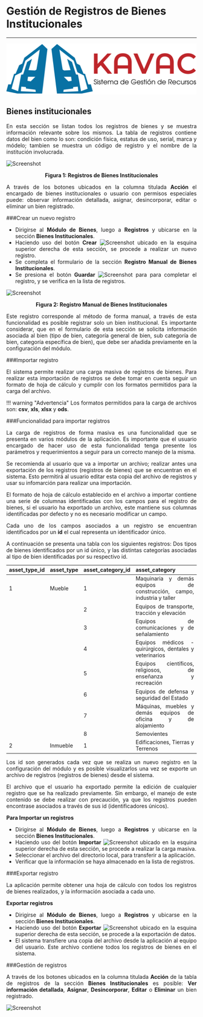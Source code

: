 # Gestión de Registros de Bienes Institucionales 
************************************************
<div style="text-align: justify;">

![Screenshot](img/logokavac.png#imagen)

## Bienes institucionales 

En esta sección se listan todos los registros de bienes y se muestra información relevante sobre los mismos. La tabla de registros contiene datos del bien como lo son: condición física, estatus de uso, serial, marca y módelo; tambien se muestra un código de registro y el nombre de la institución involucrada. 

![Screenshot](/img/figure_1.png)<div style="text-align: center;font-weight: bold">Figura 1: Registros de Bienes Institucionales</div>

A través de los botones ubicados en la columna titulada **Acción** el encargado de bienes institucionales o usuario con permisos especiales puede: observar información detallada, asignar, desincorporar, editar o eliminar un bien registrado.   

###Crear un nuevo registro

- Dirigirse al **Módulo de Bienes**, luego a **Registros** y ubicarse en la sección **Bienes Institucionales**.
- Haciendo uso del botón **Crear** ![Screenshot](/img/create.png) ubicado en la esquina superior derecha de esta sección, se procede a realizar un nuevo registro. 
- Se completa el formulario de la sección **Registro Manual de Bienes Institucionales**.
- Se presiona el botón **Guardar** ![Screenshot](/img/save.png) para para completar el registro, y se verifica en la lista de registros.  

![Screenshot](/img/figure_2.png)<div style="text-align: center;font-weight: bold">Figura 2: Registro Manual de Bienes Institucionales</div>


Este registro corresponde al método de forma manual, a través de esta funcionalidad es posible registrar solo un bien institucional.  Es importante considerar, que en el formulario de esta sección se solicita información asociada al bien (tipo de bien, categoría general de bien, sub categoría de bien, categoría específica de bien), que debe ser añadida previamente en la configuración del módulo. 	  

###Importar registro

El sistema permite realizar una carga masiva de registros de bienes.	Para realizar esta importación de registros se debe tomar en cuenta seguir un formato de hoja de cálculo y cumplir con los formatos permitidos para la carga del archivo.

!!! warning "Advertencia"
	Los formatos permitidos para la carga de archivos son:  **csv**, **xls**, **xlsx** y **ods**.   

###Funcionalidad para importar registros

La carga de registros de forma masiva es una funcionalidad que se presenta en varios módulos de la aplicación. Es importante que el usuario encargado de hacer uso de esta funcionalidad tenga presente los parámetros y requerimientos a seguir para un correcto manejo de la misma. 

Se recomienda al usuario que va a importar un archivo; realizar antes una exportación de los registros (registros de bienes) que se encuentran en el sistema. Esto permitirá al usuario editar esta copia del archivo de registros y usar su infomarción para realizar una importación.    

El formato de hoja de cálculo establecido en el archivo a importar contiene una serie de columnas identificadas con los campos para el registro de bienes, si el usuario ha exportado un archivo, este mantiene sus columnas identificadas por defecto y no es necesario modificar un campo.

Cada uno de los campos asociados a un registro se encuentran identificados por un **id** el cual representa un identificador único.

A continuación se presenta una tabla con los siguientes registros: Dos tipos de bienes identificados por un id único, y las distintas categorías asociadas al tipo de bien identificadas por su respectivo id. 

|asset_type_id |asset_type |asset_category_id |asset_category|          
|---|---|---|---|  
|1 |Mueble  |1 |Maquinaria y demás equipos de construcción, campo, industria y taller|         
|  |        |2 |Equipos de transporte, tracción y elevación                          |         
|  |        |3 |Equipos de comunicaciones y de señalamiento                          |     
|  |        |4 |Equipos médicos - quirúrgicos, dentales y veterinarios               |         
|  |        |5 |Equipos científicos, religiosos, de enseñanza y recreación           |   
|  |        |6 |Equipos de defensa y seguridad del Estado                            |     
|  |        |7 |Máquinas, muebles y demás equipos de oficina y de alojamiento        |         
|  |        |8 |Semovientes                                                          |   
|2 |Inmueble|1 |Edificaciones, Tierras y Terrenos                                    |  


Los id son generados cada vez que se realiza un nuevo registro en la configuración del módulo y es posible visualizarlos una vez se exporte un archivo de registros (registros de bienes) desde el sistema. 

El archivo que el usuario ha exportado permite la edición de cualquier registro que se ha realizado previamente.  Sin embargo, el manejo de este contenido se debe realizar con precaución, ya que los registros pueden encontrase asociados a través de sus id (identificadores únicos).  


**Para Importar un registros**

- Dirigirse al **Módulo de Bienes**, luego a **Registros** y ubicarse en la sección **Bienes Institucionales**.
- Haciendo uso del botón **Importar** ![Screenshot](/img/import.png) ubicado en la esquina superior derecha de esta sección, se procede a realizar la carga masiva.  
- Seleccionar el archivo del directorio local, para transferir a la aplicación.  
- Verificar que la información se haya almacenado en la lista de registros. 


###Exportar registro

La aplicación permite obtener una hoja de cálculo con todos los registros de bienes realizados, y la información asociada a cada uno. 

**Exportar registros**

- Dirigirse al **Módulo de Bienes**, luego a **Registros** y ubicarse en la sección **Bienes Institucionales**.
- Haciendo uso del botón **Exportar** ![Screenshot](/img/export.png) ubicado en la esquina superior derecha de esta sección, se procede a la exportación de datos.  
- El sistema transfiere una copia del archivo desde la aplicación al equipo del usuario. Este archivo contiene todos los registros de bienes en el sistema.

###Gestión de registros 

A través de los botones ubicados en la columna titulada **Acción** de la tabla de registros de la sección **Bienes Institucionales** es posible: **Ver información detallada**, **Asignar**, **Desincorporar**, **Editar** o **Eliminar** un bien registrado. 

![Screenshot](/img/manage_1.png) 

</div>























   
